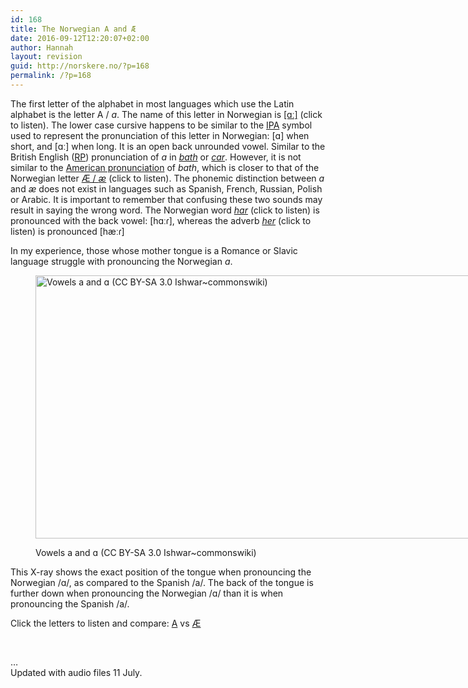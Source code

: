 ```yaml
---
id: 168
title: The Norwegian A and Æ
date: 2016-09-12T12:20:07+02:00
author: Hannah
layout: revision
guid: http://norskere.no/?p=168
permalink: /?p=168
---
```

The first letter of the alphabet in most languages which use the Latin alphabet is the letter A / _a_. The name of this letter in Norwegian is [[ɑː]](http://norskere.no/wp-content/uploads/2016/07/a.m4a) (click to listen). The lower case cursive happens to be similar to the [IPA](https://en.wikipedia.org/wiki/International_Phonetic_Alphabet) symbol used to represent the pronunciation of this letter in Norwegian: [ɑ] when short, and [ɑː] when long. It is an open back unrounded vowel. Similar to the British English ([RP](https://en.wikipedia.org/wiki/Received_Pronunciation)) pronunciation of _a_ in _[bath](http://www.oxforddictionaries.com/definition/english/bath)_ or [_car_](http://www.oxforddictionaries.com/definition/english/car). However, it is not similar to the [American pronunciation](http://dictionary.cambridge.org/dictionary/english/bath) of _bath_, which is closer to that of the Norwegian letter [Æ / _æ_](http://norskere.no/wp-content/uploads/2016/07/ae.m4a) (click to listen). The phonemic distinction between _a_ and _æ_ does not exist in languages such as Spanish, French, Russian, Polish or Arabic. It is important to remember that confusing these two sounds may result in saying the wrong word. The Norwegian word [_har_](http://norskere.no/wp-content/uploads/2016/07/har.m4a) (click to listen) is pronounced with the back vowel: [hɑːɾ], whereas the adverb [_her_](http://norskere.no/wp-content/uploads/2016/07/her.m4a) (click to listen) is pronounced [hæːɾ]

In my experience, those whose mother tongue is a Romance or Slavic language struggle with pronouncing the Norwegian _a_.<figure id="attachment_111" aria-describedby="caption-attachment-111" style="width: 840px" class="wp-caption alignnone">

<img loading="lazy" class="size-large wp-image-111" src="http://norskere.no/wp-content/uploads/2016/07/Skjermbilde-2016-07-02-kl.-22.10.31-1024x513.png" alt="Vowels a and ɑ (CC BY-SA 3.0 Ishwar~commonswiki)" width="840" height="421" srcset="http://norskere.no/wp-content/uploads/2016/07/Skjermbilde-2016-07-02-kl.-22.10.31-1024x513.png 1024w, http://norskere.no/wp-content/uploads/2016/07/Skjermbilde-2016-07-02-kl.-22.10.31-300x150.png 300w, http://norskere.no/wp-content/uploads/2016/07/Skjermbilde-2016-07-02-kl.-22.10.31-768x385.png 768w, http://norskere.no/wp-content/uploads/2016/07/Skjermbilde-2016-07-02-kl.-22.10.31.png 1166w" sizes="(max-width: 840px) 100vw, 840px" /> <figcaption id="caption-attachment-111" class="wp-caption-text">Vowels a and ɑ (CC BY-SA 3.0 Ishwar~commonswiki)</figcaption></figure> 

This X-ray shows the exact position of the tongue when pronouncing the Norwegian /ɑ/, as compared to the Spanish /a/. The back of the tongue is further down when pronouncing the Norwegian /ɑ/ than it is when pronouncing the Spanish /a/.

Click the letters to listen and compare: [A](http://norskere.no/wp-content/uploads/2016/07/a.m4a) vs [Æ](http://norskere.no/wp-content/uploads/2016/07/ae.m4a)

&nbsp;

&#8230;  
Updated with audio files 11 July.